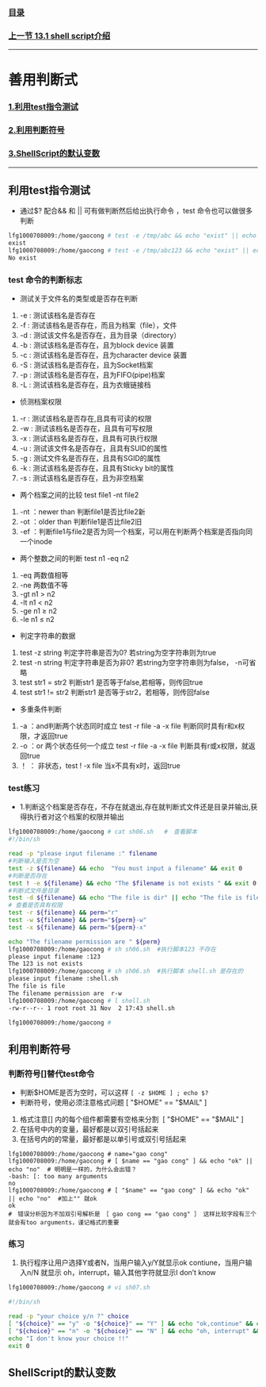 ### [目录](https://github.com/Letitmiss/Linux-learning/blob/master/README.md)
### [上一节 13.1 shell script介绍 ](https://github.com/Letitmiss/Linux-learning/blob/master/blog/13.1shellscript.md)
----
# 善用判断式
### [1.利用test指令测试](#利用test指令测试)
### [2.利用判断符号](#利用判断符号)
### [3.ShellScript的默认变数](#ShellScript的默认变数)
----

## 利用test指令测试

* 通过$? 配合&& 和 || 可有做判断然后给出执行命令 ，test 命令也可以做很多判断 
```bash
lfg1000708009:/home/gaocong # test -e /tmp/abc && echo "exist" || echo "No exist"
exist
lfg1000708009:/home/gaocong # test -e /tmp/abc123 && echo "exist" || echo "No exist"
No exist
```
### test 命令的判断标志

* 测试关于文件名的类型或是否存在判断 
1. -e : 测试该档名是否存在
2. -f : 测试该档名是否存在，而且为档案（file），文件
3. -d : 测试该文件名是否存在，且为目录（directory）
4. -b : 测试该档名是否存在，且为block device 装置
5. -c : 测试该档名是否存在，且为character device 装置
6. -S : 测试该档名是否存在，且为Socket档案
7. -p : 测试该档名是否存在，且为FIFO(pipe)档案
8. -L : 测试该档名是否存在，且为衣蛾链接档

* 侦测档案权限
1. -r : 测试该档名是否存在,且具有可读的权限
2. -w : 测试该档名是否存在，且具有可写权限
3. -x : 测试该档名是否存在，且具有可执行权限
4. -u : 测试该文件名是否存在，且具有SUID的属性
5. -g : 测试文件名是否存在，且具有SGID的属性
6. -k : 测试该档名是否存在，且具有Sticky bit的属性
7. -s : 测试该档名是否存在，且为非空档案

* 两个档案之间的比较 test file1 -nt file2

1. -nt ：newer than 判断file1是否比file2新
2. -ot ：older than 判断file1是否比file2旧
3. -ef ：判断file1与file2是否为同一个档案，可以用在判断两个档案是否指向同一个inode

* 两个整数之间的判断 test n1 -eq n2
1. -eq 两数值相等
2. -ne 两数值不等
3. -gt n1 > n2 
4. -lt n1 < n2
5. -ge n1 ≥ n2
6. -le n1 ≤ n2
* 判定字符串的数据
1. test -z string 判定字符串是否为0? 若string为空字符串则为true
2. test -n string 判定字符串是否为非0? 若string为空字符串则为false， -n可省略
3. test str1 = str2 判断str1 是否等于false,若相等，则传回true
4. test str1 != str2 判断str1 是否等于str2，若相等，则传回false
* 多重条件判断
1. -a ：and判断两个状态同时成立 test -r file -a -x file 判断同时具有r和x权限，才返回true
2. -o ：or 两个状态任何一个成立 test -r file -a -x file 判断具有r或x权限，就返回true
3. ！ ： 非状态，test ! -x file 当x不具有x时，返回true

### test练习 
* 1.判断这个档案是否存在，不存在就退出,存在就判断式文件还是目录并输出,获得执行者对这个档案的权限并输出
```bash
lfg1000708009:/home/gaocong # cat sh06.sh   #　查看脚本
#!/bin/sh

read -p "please input filename :" filename
#判断输入是否为空                                                                 
test -z ${filename} && echo  "You must input a filename" && exit 0
#判断是否存在
test ! -e ${filename} && echo "The $filename is not exists " && exit 0
#判断式文件是目录
test -d ${filename} && echo "The file is dir" || echo "The file is file"
# 查看是否具有权限
test -r ${filename} && perm="r" 
test -w ${filename} && perm="${perm}-w"
test -x ${filename} && perm="${perm}-x"

echo "The filename permission are " ${perm}
lfg1000708009:/home/gaocong # sh sh06.sh  #执行脚本123 不存在
please input filename :123
The 123 is not exists                   
lfg1000708009:/home/gaocong # sh sh06.sh  #执行脚本 shell.sh 是存在的
please input filename :shell.sh
The file is file
The filename permission are  r-w
lfg1000708009:/home/gaocong # l shell.sh 
-rw-r--r-- 1 root root 31 Nov  2 17:43 shell.sh

lfg1000708009:/home/gaocong # 
```
## 利用判断符号
### 判断符号[]替代test命令
* 判断$HOME是否为空时，可以这样 `[ -z $HOME ] ; echo $?`
* 判断符号，使用必须注意格式问题 [ "$HOME" == "$MAIL" ]
1. 格式注意[] 内的每个组件都需要有空格来分割  [ "$HOME" == "$MAIL" ]
2. 在括号中内的变量，最好都是以双引号括起来
3. 在括号内的的常量，最好都是以单引号或双引号括起来
```
lfg1000708009:/home/gaocong # name="gao cong"
lfg1000708009:/home/gaocong # [ $name == "gao cong" ] && echo "ok" || echo "no"  # 明明是一样的，为什么会出错？
-bash: [: too many arguments
no
lfg1000708009:/home/gaocong # [ "$name" == "gao cong" ] && echo "ok" || echo "no"  #加上"" 就ok
ok
#　错误分析因为不加双引号解析是　［ gao cong == "gao cong" ］ 这样比较字段有三个就会有too arguments，谨记格式的重要
```
### 练习
1. 执行程序让用户选择Y或者N，当用户输入y/Y就显示ok contiune，当用户输入n/N 就显示 oh，interrupt，输入其他字符就显示I don’t know
```bash
lfg1000708009:/home/gaocong # vi sh07.sh

#!/bin/sh

read -p "your choice y/n ?" choice
[ "${choice}" == "y" -o "${choice}" == "Y" ] && echo "ok,continue" && exit 0
[ "${choice}" == "n" -o "${choice}" == "N" ] && echo "oh, interrupt" && exit 0
echo "I don't know your choice !!" 
exit 0
```

## ShellScript的默认变数




